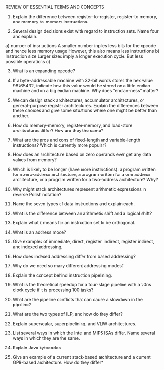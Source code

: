 REVIEW OF ESSENTIAL TERMS
 AND CONCEPTS

 1. Explain the difference between register-to-register, register-to
memory, and memory-to-memory instructions.




 2. Several design decisions exist with regard to instruction sets. Name
 four and explain.

a) number of insrtuctions
A smaller number inplies less bits for the opcode and hence less memory usage
However, this also means less instructions
b) Instruction size
Larger sizes imply a longer execution cycle.
But less possible operations
c) 

 3. What is an expanding opcode?

 4. If a byte-addressable machine with 32-bit words stores the hex value
 98765432, indicate how this value would be stored on a little endian
 machine and on a big endian machine. Why does “endian-ness”
 matter?

 5. We can design stack architectures, accumulator architectures, or
 general-purpose register architectures. Explain the differences
 between these choices and give some situations where one might be
 better than another.

 6. How do memory-memory, register-memory, and load-store
 architectures differ? How are they the same?

 7. What are the pros and cons of fixed-length and variable-length
 instructions? Which is currently more popular?

 8. How does an architecture based on zero operands ever get any data
 values from memory?

 9. Which is likely to be longer (have more instructions): a program
 written for a zero-address architecture, a program written for a one
address architecture, or a program written for a two-address
 architecture? Why?

 10. Why might stack architectures represent arithmetic expressions in
 reverse Polish notation?

 11. Name the seven types of data instructions and explain each.

12. What is the difference between an arithmetic shift and a logical shift?

 13. Explain what it means for an instruction set to be orthogonal.

 14. What is an address mode?

 15. Give examples of immediate, direct, register, indirect, register
 indirect, and indexed addressing.

 16. How does indexed addressing differ from based addressing?

 17. Why do we need so many different addressing modes?

 18. Explain the concept behind instruction pipelining.

 19. What is the theoretical speedup for a four-stage pipeline with a 20ns
 clock cycle if it is processing 100 tasks?

 20. What are the pipeline conflicts that can cause a slowdown in the
 pipeline?

 21. What are the two types of ILP, and how do they differ?

 22. Explain superscalar, superpipelining, and VLIW architectures.

 23. List several ways in which the Intel and MIPS ISAs differ. Name
 several ways in which they are the same.

 24. Explain Java bytecodes.

 25. Give an example of a current stack-based architecture and a current
 GPR-based architecture. How do they differ?
